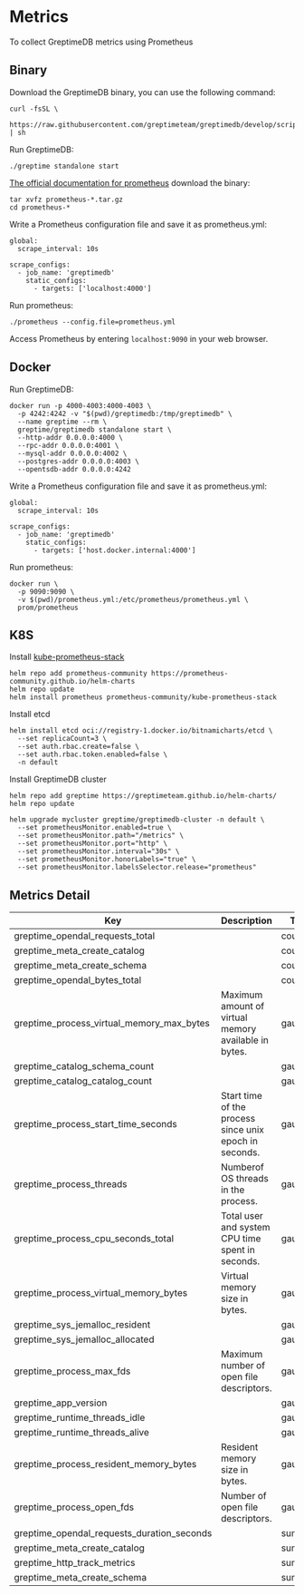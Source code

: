 # Metrics

To collect GreptimeDB metrics using Prometheus

## Binary

Download the GreptimeDB binary, you can use the following command:
```
curl -fsSL \
  https://raw.githubusercontent.com/greptimeteam/greptimedb/develop/scripts/install.sh | sh
```

Run GreptimeDB:
```
./greptime standalone start
```

[The official documentation for prometheus](https://prometheus.io/download/) download the binary:
```
tar xvfz prometheus-*.tar.gz
cd prometheus-*
```

Write a Prometheus configuration file and save it as prometheus.yml:
```
global:
  scrape_interval: 10s 

scrape_configs:
  - job_name: 'greptimedb'
    static_configs:
      - targets: ['localhost:4000']
```

Run prometheus:
```
./prometheus --config.file=prometheus.yml
```

Access Prometheus by entering `localhost:9090` in your web browser.


## Docker

Run GreptimeDB:
```
docker run -p 4000-4003:4000-4003 \
  -p 4242:4242 -v "$(pwd)/greptimedb:/tmp/greptimedb" \
  --name greptime --rm \
  greptime/greptimedb standalone start \
  --http-addr 0.0.0.0:4000 \
  --rpc-addr 0.0.0.0:4001 \
  --mysql-addr 0.0.0.0:4002 \
  --postgres-addr 0.0.0.0:4003 \
  --opentsdb-addr 0.0.0.0:4242
```

Write a Prometheus configuration file and save it as prometheus.yml:
```
global:
  scrape_interval: 10s

scrape_configs:
  - job_name: 'greptimedb'
    static_configs:
      - targets: ['host.docker.internal:4000']
```

Run prometheus:
```
docker run \
  -p 9090:9090 \
  -v $(pwd)/prometheus.yml:/etc/prometheus/prometheus.yml \
  prom/prometheus
```

## K8S

Install [kube-prometheus-stack](https://github.com/prometheus-community/helm-charts/tree/main/charts/kube-prometheus-stack)
```
helm repo add prometheus-community https://prometheus-community.github.io/helm-charts
helm repo update
helm install prometheus prometheus-community/kube-prometheus-stack
```

Install etcd
```
helm install etcd oci://registry-1.docker.io/bitnamicharts/etcd \
  --set replicaCount=3 \
  --set auth.rbac.create=false \
  --set auth.rbac.token.enabled=false \
  -n default
```

Install GreptimeDB cluster
```
helm repo add greptime https://greptimeteam.github.io/helm-charts/
helm repo update
```
```
helm upgrade mycluster greptime/greptimedb-cluster -n default \
  --set prometheusMonitor.enabled=true \
  --set prometheusMonitor.path="/metrics" \
  --set prometheusMonitor.port="http" \
  --set prometheusMonitor.interval="30s" \
  --set prometheusMonitor.honorLabels="true" \
  --set prometheusMonitor.labelsSelector.release="prometheus"
```

## Metrics Detail

| Key                                        | Description                                            | Type    |
|--------------------------------------------|--------------------------------------------------------|---------|
| greptime_opendal_requests_total            |                                                        | counter |
| greptime_meta_create_catalog               |                                                        | counter |
| greptime_meta_create_schema                |                                                        | counter |
| greptime_opendal_bytes_total               |                                                        | counter |
| greptime_process_virtual_memory_max_bytes  | Maximum amount of virtual memory available in bytes.   | gauge   |
| greptime_catalog_schema_count              |                                                        | gauge   |
| greptime_catalog_catalog_count             |                                                        | gauge   |
| greptime_process_start_time_seconds        | Start time of the process since unix epoch in seconds. | gauge   |
| greptime_process_threads                   | Numberof OS threads in the process.                    | gauge   |
| greptime_process_cpu_seconds_total         | Total user and system CPU time spent in seconds.       | gauge   |
| greptime_process_virtual_memory_bytes      | Virtual memory size in bytes.                          | gauge   |
| greptime_sys_jemalloc_resident             |                                                        | gauge   |
| greptime_sys_jemalloc_allocated            |                                                        | gauge   |
| greptime_process_max_fds                   | Maximum number of open file descriptors.               | gauge   |
| greptime_app_version                       |                                                        | gauge   |
| greptime_runtime_threads_idle              |                                                        | gauge   |
| greptime_runtime_threads_alive             |                                                        | gauge   |
| greptime_process_resident_memory_bytes     | Resident memory size in bytes.                         | gauge   |
| greptime_process_open_fds                  | Number of open file descriptors.                       | gauge   |
| greptime_opendal_requests_duration_seconds |                                                        | summary |
| greptime_meta_create_catalog               |                                                        | summary |
| greptime_http_track_metrics                |                                                        | summary |
| greptime_meta_create_schema                |                                                        | summary |
